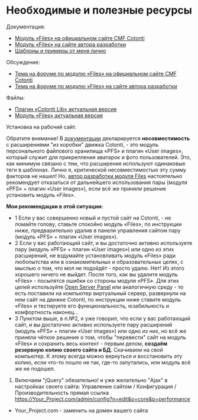 Необходимые и полезные ресурсы
===========

Документация:
 - [Модуль «Files» на официальном сайте CMF Cotonti](https://www.cotonti.com/ru/extensions/files-media/files-module)
 - [Модуль «Files» на сайте автора разработки](https://www.cotonti.com/ru/extensions/files-media/files-module)
 - [Шаблоны и примеры от меня лично](https://github.com/webitproff/files-TPL)
 
Обсуждение:
 - [Тема на форуме по модулю «Files» на официальном сайте CMF Cotonti](https://www.cotonti.com/ru/forums?m=posts&q=7715&n=last#bottom)
 - [Тема на форуме по модулю «Files» на сайте автора разработки](https://lily-software.com/forums?m=posts&q=307)

Файлы:
 - [Плагин «Cotonti Lib» актуальная версия](https://github.com/Alex300/cotonti-lib)
 - [Модуль «Files» актуальная версия](https://github.com/Alex300/files)

 
Установка на рабочий сайт.

Обратите внимание!
В [документации](https://www.cotonti.com/ru/extensions/files-media/files-module#ch4) декларируется **несовместимость** c расширениями "из коробки" движка Cotonti, - это модуль персонального файлового хранилища «PFS» и плагин «User images», который служит для прикрепления аватарок и фото пользователей.
Это, как минимум связано с тем, что расширения используют одинаковые теги в шаблонах.
Лично я, критической несовместимостью эту сумму факторов не нашел! 
Но, [автор разработки модуля Files](https://www.cotonti.com/ru/users/Alex300) настоятельно рекомендует отказаться от дальнейшего использования пары (модуля «PFS» + плагин «User images»), если всё же приняли решение установить модуль «Files». 

**Мои рекомендации в этой ситуации:**
 - 1 Если у вас совершенно новый и пустой сайт на Cotonti, - не ломайте голову, ставьте спокойно модуль «Files», по инструкции ниже, предварительно удалив в панели управления сайтом пару (модуль «PFS» + плагин «User images»).
 - 2 Если у вас работающий сайт, и вы достаточно активно используете пару (модуль «PFS» + плагин «User images») или одно из этих расширений, не вздумайте установливать модуль «Files» ради любопытства или в ознакомительных и образовательных целях, с мыслью о том, что мол не подойдёт - просто удалю.
 Нет! Из этого хорошего ничего не выйдет. После того, как вы удалите модуль «Files» - посыпятся ошибки со стороны модуля «PFS». Для этих целей используйте [Open Server Panel](https://ospanel.io/) или аналогичную среду - то есть поставили на компьютер виртуальный сервер, развернули на нем сайт на движке Cotonti, по инструкции ниже ставите модуль «Files» и тестируете его функциональность, юзабильность и комфортность наконец...
 - 3 Пунктом выше, в п.№2, я уже говорил, что если у вас работающий сайт, и вы достаточно активно используете пару расширений (модуль «PFS» + плагин «User images») или одно из них, но всё же приняли чёткое решение о том, чтобы "перевести" сайт на модуль «Files» и сохранить весь контент - первым делом, **создаём резервную копию своего сайта и БД**. Скачиваем на свой компьютер. К этому всегда можно вернуться и восстановить эту копию, если что-то пошло не так, где-то запутались, или модуль всё же не подошел.


1. Включаем "jQuery" обязательно! и уже желательно "Ajax" в настройках своего сайта:
Управление сайтом / Конфигурация / Производительность
прямая ссылка https://Your_Project.com/admin/config?n=edit&o=core&p=performance
* Your_Project.com - заменить на домен вашего сайта


 
